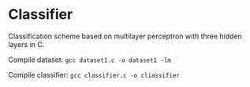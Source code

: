 # Classifier
Classification scheme based on multilayer perceptron with three hidden layers in C.

Compile dataset:
 `gcc dataset1.c -o dataset1 -lm`

Compile classifier:
`gcc classifier.c -o cliassifier`
